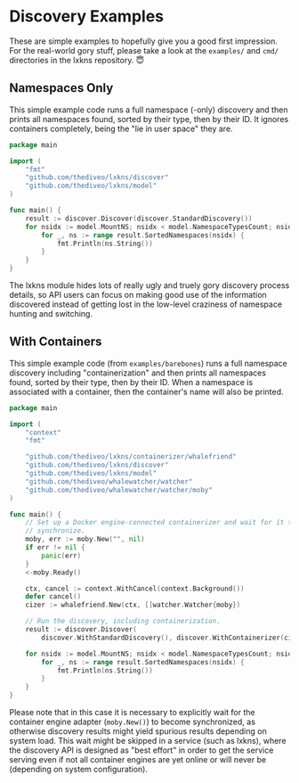 # Discovery Examples

These are simple examples to hopefully give you a good first impression. For the
real-world gory stuff, please take a look at the `examples/` and `cmd/`
directories in the lxkns repository. 😇

## Namespaces Only

This simple example code runs a full namespace (-only) discovery and then prints
all namespaces found, sorted by their type, then by their ID. It ignores
containers completely, being the "lie in user space" they are.

```go
package main

import (
    "fmt"
    "github.com/thediveo/lxkns/discover"
    "github.com/thediveo/lxkns/model"
)

func main() {
    result := discover.Discover(discover.StandardDiscovery())
    for nsidx := model.MountNS; nsidx < model.NamespaceTypesCount; nsidx++ {
        for _, ns := range result.SortedNamespaces(nsidx) {
            fmt.Println(ns.String())
        }
    }
}
```

The lxkns module hides lots of really ugly and truely gory discovery process
details, so API users can focus on making good use of the information discovered
instead of getting lost in the low-level craziness of namespace hunting and
switching.

## With Containers

This simple example code (from `examples/barebones`) runs a full namespace
discovery including "containerization" and then prints all namespaces found,
sorted by their type, then by their ID. When a namespace is associated with a
container, then the container's name will also be printed.

```go
package main

import (
    "context"
    "fmt"

    "github.com/thediveo/lxkns/containerizer/whalefriend"
    "github.com/thediveo/lxkns/discover"
    "github.com/thediveo/lxkns/model"
    "github.com/thediveo/whalewatcher/watcher"
    "github.com/thediveo/whalewatcher/watcher/moby"
)

func main() {
    // Set up a Docker engine-connected containerizer and wait for it to
    // synchronize.
    moby, err := moby.New("", nil)
    if err != nil {
        panic(err)
    }
    <-moby.Ready()

    ctx, cancel := context.WithCancel(context.Background())
    defer cancel()
    cizer := whalefriend.New(ctx, []watcher.Watcher{moby})

    // Run the discovery, including containerization.
    result := discover.Discover(
        discover.WithStandardDiscovery(), discover.WithContainerizer(cizer))

    for nsidx := model.MountNS; nsidx < model.NamespaceTypesCount; nsidx++ {
        for _, ns := range result.SortedNamespaces(nsidx) {
            fmt.Println(ns.String())
        }
    }
}
```

Please note that in this case it is necessary to explicitly wait for the
container engine adapter (`moby.New()`) to become synchronized, as otherwise
discovery results might yield spurious results depending on system load. This
wait might be skipped in a service (such as lxkns), where the discovery API is
designed as "best effort" in order to get the service serving even if not all
container engines are yet online or will never be (depending on system
configuration).
